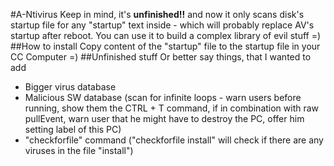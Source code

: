 #A-Ntivirus
Keep in mind, it's **unfinished!!** and now it only scans disk's startup file for any "startup" text inside - which will probably replace AV's startup after reboot.
You can use it to build a complex library of evil stuff =)
##How to install
Copy content of the "startup" file to the startup file in your CC Computer =)
##Unfinished stuff
Or better say things, that I wanted to add
- Bigger virus database
- Malicious SW database (scan for infinite loops - warn users before running, show them the CTRL + T command, if in combination with raw pullEvent, warn user that he might have to destroy the PC, offer him setting label of this PC)
- "checkforfile" command ("checkforfile install" will check if there are any viruses in the file "install")
